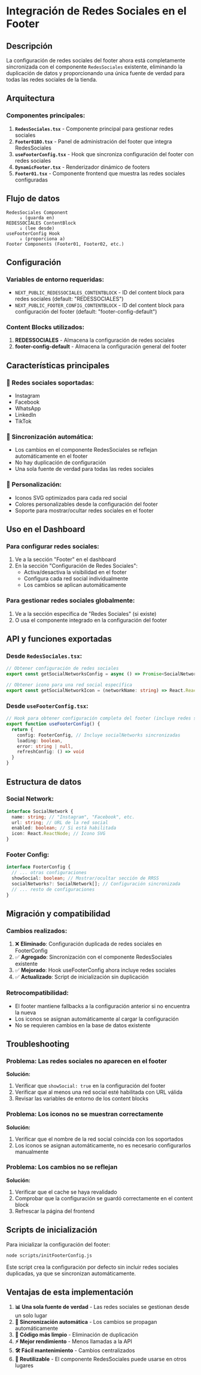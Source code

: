 # Integración de Redes Sociales en el Footer

## Descripción

La configuración de redes sociales del footer ahora está completamente sincronizada con el componente `RedesSociales` existente, eliminando la duplicación de datos y proporcionando una única fuente de verdad para todas las redes sociales de la tienda.

## Arquitectura

### Componentes principales:

1. **`RedesSociales.tsx`** - Componente principal para gestionar redes sociales
2. **`Footer01BO.tsx`** - Panel de administración del footer que integra RedesSociales
3. **`useFooterConfig.tsx`** - Hook que sincroniza configuración del footer con redes sociales
4. **`DynamicFooter.tsx`** - Renderizador dinámico de footers
5. **`Footer01.tsx`** - Componente frontend que muestra las redes sociales configuradas

## Flujo de datos

```
RedesSociales Component
     ↓ (guarda en)
REDESSOCIALES ContentBlock
     ↓ (lee desde)
useFooterConfig Hook
     ↓ (proporciona a)
Footer Components (Footer01, Footer02, etc.)
```

## Configuración

### Variables de entorno requeridas:

- `NEXT_PUBLIC_REDESSOCIALES_CONTENTBLOCK` - ID del content block para redes sociales (default: "REDESSOCIALES")
- `NEXT_PUBLIC_FOOTER_CONFIG_CONTENTBLOCK` - ID del content block para configuración del footer (default: "footer-config-default")

### Content Blocks utilizados:

1. **REDESSOCIALES** - Almacena la configuración de redes sociales
2. **footer-config-default** - Almacena la configuración general del footer

## Características principales

### 📱 Redes sociales soportadas:

- Instagram
- Facebook
- WhatsApp
- LinkedIn
- TikTok

### 🔄 Sincronización automática:

- Los cambios en el componente RedesSociales se reflejan automáticamente en el footer
- No hay duplicación de configuración
- Una sola fuente de verdad para todas las redes sociales

### 🎨 Personalización:

- Iconos SVG optimizados para cada red social
- Colores personalizables desde la configuración del footer
- Soporte para mostrar/ocultar redes sociales en el footer

## Uso en el Dashboard

### Para configurar redes sociales:

1. Ve a la sección "Footer" en el dashboard
2. En la sección "Configuración de Redes Sociales":
   - Activa/desactiva la visibilidad en el footer
   - Configura cada red social individualmente
   - Los cambios se aplican automáticamente

### Para gestionar redes sociales globalmente:

1. Ve a la sección específica de "Redes Sociales" (si existe)
2. O usa el componente integrado en la configuración del footer

## API y funciones exportadas

### Desde `RedesSociales.tsx`:

```typescript
// Obtener configuración de redes sociales
export const getSocialNetworksConfig = async () => Promise<SocialNetwork[]>;

// Obtener icono para una red social específica
export const getSocialNetworkIcon = (networkName: string) => React.ReactNode;
```

### Desde `useFooterConfig.tsx`:

```typescript
// Hook para obtener configuración completa del footer (incluye redes sociales)
export function useFooterConfig() {
  return {
    config: FooterConfig, // Incluye socialNetworks sincronizadas
    loading: boolean,
    error: string | null,
    refreshConfig: () => void
  }
}
```

## Estructura de datos

### Social Network:

```typescript
interface SocialNetwork {
  name: string; // "Instagram", "Facebook", etc.
  url: string; // URL de la red social
  enabled: boolean; // Si está habilitada
  icon: React.ReactNode; // Icono SVG
}
```

### Footer Config:

```typescript
interface FooterConfig {
  // ... otras configuraciones
  showSocial: boolean; // Mostrar/ocultar sección de RRSS
  socialNetworks?: SocialNetwork[]; // Configuración sincronizada
  // ... resto de configuraciones
}
```

## Migración y compatibilidad

### Cambios realizados:

1. ❌ **Eliminado**: Configuración duplicada de redes sociales en FooterConfig
2. ✅ **Agregado**: Sincronización con el componente RedesSociales existente
3. ✅ **Mejorado**: Hook useFooterConfig ahora incluye redes sociales
4. ✅ **Actualizado**: Script de inicialización sin duplicación

### Retrocompatibilidad:

- El footer mantiene fallbacks a la configuración anterior si no encuentra la nueva
- Los iconos se asignan automáticamente al cargar la configuración
- No se requieren cambios en la base de datos existente

## Troubleshooting

### Problema: Las redes sociales no aparecen en el footer

**Solución:**

1. Verificar que `showSocial: true` en la configuración del footer
2. Verificar que al menos una red social esté habilitada con URL válida
3. Revisar las variables de entorno de los content blocks

### Problema: Los iconos no se muestran correctamente

**Solución:**

1. Verificar que el nombre de la red social coincida con los soportados
2. Los iconos se asignan automáticamente, no es necesario configurarlos manualmente

### Problema: Los cambios no se reflejan

**Solución:**

1. Verificar que el cache se haya revalidado
2. Comprobar que la configuración se guardó correctamente en el content block
3. Refrescar la página del frontend

## Scripts de inicialización

Para inicializar la configuración del footer:

```bash
node scripts/initFooterConfig.js
```

Este script crea la configuración por defecto sin incluir redes sociales duplicadas, ya que se sincronizan automáticamente.

## Ventajas de esta implementación

1. **📊 Una sola fuente de verdad** - Las redes sociales se gestionan desde un solo lugar
2. **🔄 Sincronización automática** - Los cambios se propagan automáticamente
3. **🧹 Código más limpio** - Eliminación de duplicación
4. **⚡ Mejor rendimiento** - Menos llamadas a la API
5. **🛠️ Fácil mantenimiento** - Cambios centralizados
6. **🔌 Reutilizable** - El componente RedesSociales puede usarse en otros lugares
